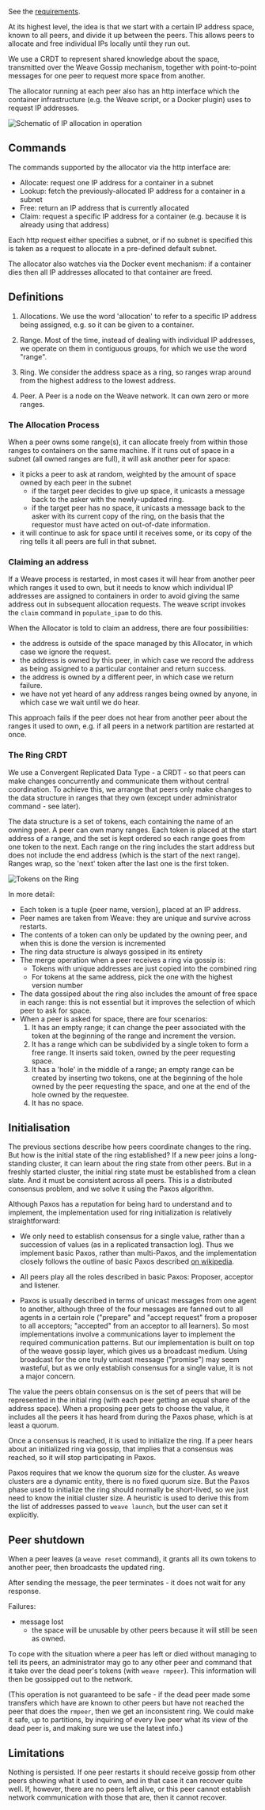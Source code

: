 See the [requirements](https://github.com/zettio/weave/wiki/IP-allocation-requirements).

At its highest level, the idea is that we start with a certain IP
address space, known to all peers, and divide it up between the
peers. This allows peers to allocate and free individual IPs locally
until they run out.

We use a CRDT to represent shared knowledge about the space,
transmitted over the Weave Gossip mechanism, together with
point-to-point messages for one peer to request more space from
another.

The allocator running at each peer also has an http interface which
the container infrastructure (e.g. the Weave script, or a Docker
plugin) uses to request IP addresses.

![Schematic of IP allocation in operation](https://docs.google.com/drawings/d/1-EUIRKYxwfKTpBJ7v_LMcdvSpodIMSz4lT3wgEfWKl4/pub?w=701&h=310)

## Commands

The commands supported by the allocator via the http interface are:

- Allocate: request one IP address for a container in a subnet
- Lookup: fetch the previously-allocated IP address for a container in a subnet
- Free: return an IP address that is currently allocated
- Claim: request a specific IP address for a container (e.g. because
  it is already using that address)

Each http request either specifies a subnet, or if no subnet is
specified this is taken as a request to allocate in a pre-defined
default subnet.

The allocator also watches via the Docker event mechanism: if a
container dies then all IP addresses allocated to that container are
freed.

## Definitions

1. Allocations. We use the word 'allocation' to refer to a specific
   IP address being assigned, e.g. so it can be given to a container.

2. Range. Most of the time, instead of dealing with individual IP
   addresses, we operate on them in contiguous groups, for which we
   use the word "range".

3. Ring. We consider the address space as a ring, so ranges wrap
   around from the highest address to the lowest address.

4. Peer. A Peer is a node on the Weave network. It can own zero or
   more ranges.

### The Allocation Process

When a peer owns some range(s), it can allocate freely from within
those ranges to containers on the same machine. If it runs out of
space in a subnet (all owned ranges are full), it will ask another
peer for space:
  - it picks a peer to ask at random, weighted by the amount of space
    owned by each peer in the subnet
    - if the target peer decides to give up space, it unicasts a message
      back to the asker with the newly-updated ring.
    - if the target peer has no space, it unicasts a message back to the
      asker with its current copy of the ring, on the basis that the
      requestor must have acted on out-of-date information.
  - it will continue to ask for space until it receives some, or its
    copy of the ring tells it all peers are full in that subnet.

### Claiming an address

If a Weave process is restarted, in most cases it will hear from
another peer which ranges it used to own, but it needs to know which
individual IP addresses are assigned to containers in order to avoid
giving the same address out in subsequent allocation requests. The
weave script invokes the `claim` command in `populate_ipam` to do
this.

When the Allocator is told to claim an address, there are four
possibilities:
  - the address is outside of the space managed by this Allocator, in
    which case we ignore the request.
  - the address is owned by this peer, in which case we record the
    address as being assigned to a particular container and return
    success.
  - the address is owned by a different peer, in which case we return
    failure.
  - we have not yet heard of any address ranges being owned by anyone,
    in which case we wait until we do hear.

This approach fails if the peer does not hear from another peer about
the ranges it used to own, e.g. if all peers in a network partition
are restarted at once.

### The Ring CRDT

We use a Convergent Replicated Data Type - a CRDT - so that peers can
make changes concurrently and communicate them without central
coordination. To achieve this, we arrange that peers only make changes
to the data structure in ranges that they own (except under
administrator command - see later).

The data structure is a set of tokens, each containing the name of an
owning peer. A peer can own many ranges. Each token is placed at the
start address of a range, and the set is kept ordered so each range
goes from one token to the next. Each range on the ring includes the
start address but does not include the end address (which is the start
of the next range).  Ranges wrap, so the 'next' token after the last
one is the first token.

![Tokens on the Ring](https://docs.google.com/drawings/d/1hp--q2vmxbBAnPjhza4Kqjr1ugrw2iS1M1GerhH-IKY/pub?w=960&h=288)

In more detail:
- Each token is a tuple {peer name, version}, placed
  at an IP address.
- Peer names are taken from Weave: they are unique and survive across restarts.
- The contents of a token can only be updated by the owning peer, and
  when this is done the version is incremented
- The ring data structure is always gossiped in its entirety
- The merge operation when a peer receives a ring via gossip is:
  - Tokens with unique addresses are just copied into the combined ring
  - For tokens at the same address, pick the one with the highest
    version number
- The data gossiped about the ring also includes the amount of free
  space in each range: this is not essential but it improves the
  selection of which peer to ask for space.
- When a peer is asked for space, there are four scenarios:
  1. It has an empty range; it can change the peer associated with
     the token at the beginning of the range and increment the version.
  2. It has a range which can be subdivided by a single token to form
     a free range.  It inserts said token, owned by the peer requesting
     space.
  3. It has a 'hole' in the middle of a range; an empty range can be
     created by inserting two tokens, one at the beginning of the hole
     owned by the peer requesting the space, and one at the end of the
     hole owned by the requestee.
  4. It has no space.

## Initialisation

The previous sections describe how peers coordinate changes to the
ring.  But how is the initial state of the ring established?  If a new
peer joins a long-standing cluster, it can learn about the ring state
from other peers.  But in a freshly started cluster, the initial ring
state must be established from a clean slate.  And it must be
consistent across all peers.  This is a distributed consensus problem,
and we solve it using the Paxos algorithm.

Although Paxos has a reputation for being hard to understand and to
implement, the implementation used for ring initialization is
relatively straightforward:

- We only need to establish consensus for a single value, rather than
  a succession of values (as in a replicated transaction log).  Thus
  we implement basic Paxos, rather than multi-Paxos, and the
  implementation closely follows the outline of basic Paxos described
  [on
  wikipedia](http://en.wikipedia.org/wiki/Paxos_%28computer_science%29#Basic_Paxos).

- All peers play all the roles described in basic Paxos: Proposer,
  acceptor and listener.

- Paxos is usually described in terms of unicast messages from one
  agent to another, although three of the four messages are fanned out
  to all agents in a certain role ("prepare" and "accept request" from
  a proposer to all acceptors; "accepted" from an acceptor to all
  learners).  So most implementations involve a communications layer
  to implement the required communication patterns.  But our
  implementation is built on top of the weave gossip layer, which
  gives us a broadcast medium.  Using broadcast for the one truly
  unicast message ("promise") may seem wasteful, but as we only
  establish consensus for a single value, it is not a major concern.

The value the peers obtain consensus on is the set of peers that will
be represented in the initial ring (with each peer getting an equal
share of the address space).  When a proposing peer gets to choose the
value, it includes all the peers it has heard from during the Paxos
phase, which is at least a quorum.

Once a consensus is reached, it is used to initialize the ring.  If a
peer hears about an initialized ring via gossip, that implies that a
consensus was reached, so it will stop participating in Paxos.

Paxos requires that we know the quorum size for the cluster.  As weave
clusters are a dynamic entity, there is no fixed quorum size.  But the
Paxos phase used to initialize the ring should normally be
short-lived, so we just need to know the initial cluster size.  A
heuristic is used to derive this from the list of addresses passed to
`weave launch`, but the user can set it explicitly.

## Peer shutdown

When a peer leaves (a `weave reset` command), it grants all its own
tokens to another peer, then broadcasts the updated ring.

After sending the message, the peer terminates - it does not wait for
any response.

Failures:
- message lost
  - the space will be unusable by other peers because it will still be
    seen as owned.

To cope with the situation where a peer has left or died without
managing to tell its peers, an administrator may go to any other peer
and command that it take over the dead peer's tokens (with `weave
rmpeer`).  This information will then be gossipped out to the network.

(This operation is not guaranteed to be safe - if the dead peer made
some transfers which have are known to other peers but have not
reached the peer that does the `rmpeer`, then we get an inconsistent
ring.  We could make it safe, up to partitions, by inquiring of every
live peer what its view of the dead peer is, and making sure we use
the latest info.)

## Limitations

Nothing is persisted. If one peer restarts it should receive gossip
from other peers showing what it used to own, and in that case it can
recover quite well. If, however, there are no peers left alive, or
this peer cannot establish network communication with those that are,
then it cannot recover.
